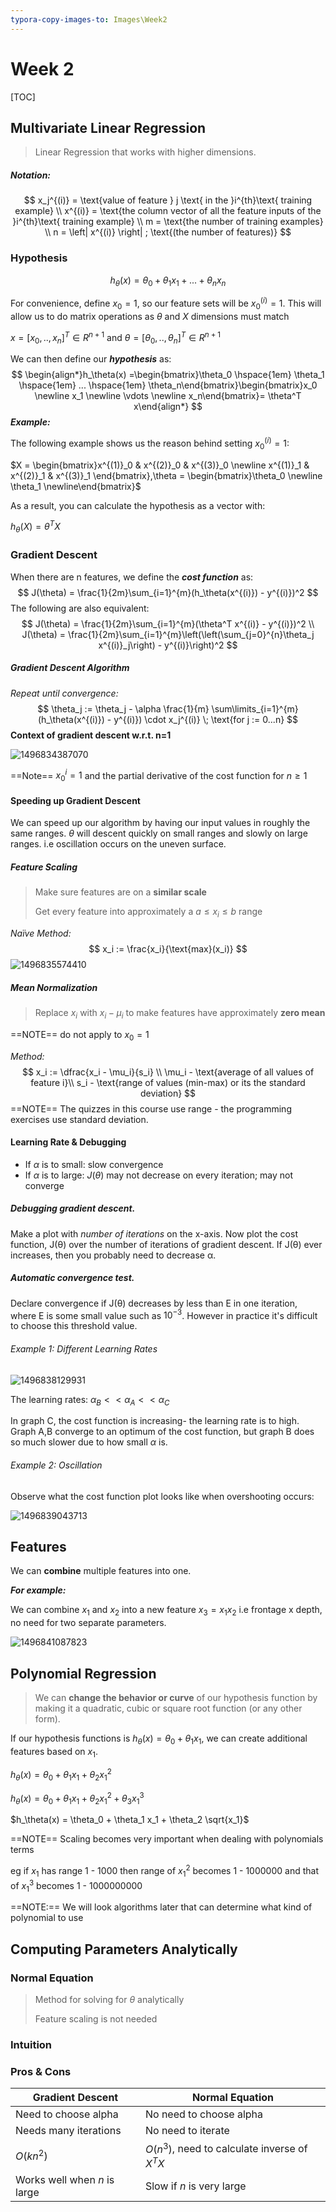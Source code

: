 ```yaml
---
typora-copy-images-to: Images\Week2
---
```


# Week 2

[TOC]

## Multivariate Linear Regression

>  Linear Regression that works with higher dimensions. 

##### ***Notation***:

$$
x_j^{(i)} = \text{value of feature } j \text{ in the }i^{th}\text{ training example} \\
x^{(i)} = \text{the column vector of all the feature inputs of the }i^{th}\text{ training example} \\
m = \text{the number of training examples} \\
n = \left| x^{(i)} \right| ; \text{(the number of features)}
$$

### Hypothesis

$$
h_\theta(x) = \theta_0 + \theta_1x_1 + ... + \theta_nx_n
$$

For convenience, define $x_0=1$, so our feature sets will be $x^{(i)}_0 = 1$. This will allow us to do matrix operations as $\theta$ and $X$ dimensions must match

$x = [x_0,..,x_n]^T \in R^{n+1}$ and $\theta = [\theta_0,..,\theta_n]^T \in R^{n+1}$

We can then define our ***hypothesis*** as:
$$
\begin{align*}h_\theta(x) =\begin{bmatrix}\theta_0 \hspace{1em} \theta_1 \hspace{1em} ... \hspace{1em} \theta_n\end{bmatrix}\begin{bmatrix}x_0 \newline x_1 \newline \vdots \newline x_n\end{bmatrix}= \theta^T x\end{align*}
$$
***Example:***

The following example shows us the reason behind setting $x^{(i)}_0 = 1$:

$X = \begin{bmatrix}x^{(1)}_0 & x^{(2)}_0 & x^{(3)}_0 \newline x^{(1)}_1 & x^{(2)}_1 & x^{(3)}_1 \end{bmatrix},\theta = \begin{bmatrix}\theta_0 \newline \theta_1 \newline\end{bmatrix}$ 

As a result, you can calculate the hypothesis as a vector with:

$h_\theta(X) = \theta^TX$ 

### Gradient Descent 

When there are n features, we define the ***cost function*** as:
$$
J(\theta) = \frac{1}{2m}\sum_{i=1}^{m}(h_\theta(x^{(i)}) - y^{(i)})^2
$$
The following are also equivalent:
$$
J(\theta) = \frac{1}{2m}\sum_{i=1}^{m}(\theta^T x^{(i)} - y^{(i)})^2 \\
J(\theta) = \frac{1}{2m}\sum_{i=1}^{m}\left(\left(\sum_{j=0}^{n}\theta_j x^{(i)}_j\right) - y^{(i)}\right)^2
$$

##### Gradient Descent Algorithm 

*Repeat until convergence:*
$$
\theta_j := \theta_j - \alpha \frac{1}{m} \sum\limits_{i=1}^{m} (h_\theta(x^{(i)}) - y^{(i)}) \cdot x_j^{(i)} \;  \text{for j := 0...n}
$$
**Context of gradient descent w.r.t. n=1**

![1496834387070](Images/Week2/1496834387070.png)

==Note== $x^i_0 = 1$ and the partial derivative of the cost function for $n \geq 1$

#### Speeding up Gradient Descent 

We can speed up our algorithm by having our input values in roughly the same ranges. $\theta$ will descent quickly on small ranges and slowly on large ranges. i.e oscillation occurs on the uneven surface. 

##### Feature Scaling

> Make sure features are on a **similar scale**
>
> Get every feature into approximately a $a\leq x_i \leq b$ range

*Naïve Method:* 
$$
x_i := \frac{x_i}{\text{max}(x_i)}
$$
![1496835574410](Images/Week2/1496835574410.png)

##### Mean Normalization

> Replace $x_i$ with $x_i - \mu_i$ to make features have approximately **zero mean**

==NOTE== do not apply to $x_0=1$

*Method:*
$$
x_i := \dfrac{x_i - \mu_i}{s_i} \\
\mu_i - \text{average of all values of feature i}\\
s_i - \text{range of values (min-max) or its the standard deviation}
$$
==NOTE== The quizzes in this course use range - the programming exercises use standard deviation.

#### Learning Rate & Debugging 

* If $\alpha$ is to small: slow convergence
* If $\alpha$ is to large: $J(\theta)$ may not decrease on every iteration; may not converge

##### Debugging gradient descent. 

Make a plot with *number of iterations* on the x-axis. Now plot the cost function, J(θ) over the number of iterations of gradient descent. If J(θ) ever increases, then you probably need to decrease α.

##### Automatic convergence test. 

Declare convergence if J(θ) decreases by less than E in one iteration, where E is some small value such as $10^{−3}$. However in practice it's difficult to choose this threshold value.

###### *Example 1:* Different Learning Rates



![1496838129931](Images/Week2/1496838129931.png)

The learning rates: $\alpha_B << \alpha_A << \alpha_C$

In graph C, the cost function is increasing- the learning rate is to high.
Graph A,B converge to an optimum of the cost function, but graph B does so much slower due to how small $\alpha$ is.

###### *Example 2:* Oscillation

Observe what the cost function plot looks like when overshooting occurs:

![1496839043713](Images/Week2/1496839043713.png)

## Features

We can **combine** multiple features into one. 

***For example:***

We can combine $x_1$ and $x_2$ into a new feature $x_3 = x_1 x_2$ i.e frontage x depth, no need for two separate parameters. 

![1496841087823](Images/Week2/1496841087823.png)

## Polynomial Regression

> We can **change the behavior or curve** of our hypothesis function by making it a quadratic, cubic or square root function (or any other form).

If our hypothesis functions is $h_\theta(x) = \theta_0 + \theta_1 x_1$, we can create additional features based on $x_1$.

$h_\theta(x) = \theta_0 + \theta_1 x_1 + \theta_2 x_1^2$

$h_\theta(x) = \theta_0 + \theta_1 x_1 + \theta_2 x_1^2 + \theta_3 x_1^3$

$h_\theta(x) = \theta_0 + \theta_1 x_1 + \theta_2 \sqrt{x_1}$

==NOTE== Scaling becomes very important when dealing with polynomials terms 

eg if $x_1$ has range 1 - 1000 then range of $x^2_1$ becomes 1 - 1000000 and that of $x^3_1$ becomes 1 - 1000000000

==NOTE:== We will look algorithms later that can determine what kind of polynomial to use

## Computing Parameters Analytically

### Normal Equation

> Method for solving for $\theta$ analytically 
>
> Feature scaling is not needed

### Intuition

### Pros & Cons

| Gradient Descent             | Normal Equation                          |
| ---------------------------- | ---------------------------------------- |
| Need to choose alpha         | No need to choose alpha                  |
| Needs many iterations        | No need to iterate                       |
| $O (kn^2)$                   | $O (n^3)$, need to calculate inverse of $X^TX$ |
| Works well when $n$ is large | Slow if $n$ is very large                |